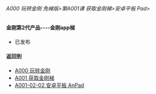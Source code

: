 ###### A000 玩转金刚 免梯版>第A001课 获取金刚梯>安卓平板 Pad>

#### 金刚第2代产品----金刚app梯

- 已发布

#### 返回到
- [A000 玩转金刚](https://github.com/a2zitpro/web/blob/master/LadderFree/main.md)
- [A001 获取金刚梯](https://github.com/a2zitpro/web/blob/master/LadderFree/GetLadder/GetLadder.md)
- [A001-02-02 安卓平板 AnPad](https://github.com/a2zitpro/web/blob/master/LadderFree/GetLadder/Android/Pad/Pad.md)



